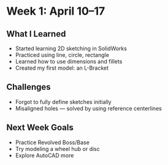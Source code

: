 # Week 1: April 10–17

## What I Learned
- Started learning 2D sketching in SolidWorks
- Practiced using line, circle, rectangle
- Learned how to use dimensions and fillets
- Created my first model: an L-Bracket

## Challenges
- Forgot to fully define sketches initially
- Misaligned holes — solved by using reference centerlines

## Next Week Goals
- Practice Revolved Boss/Base
- Try modeling a wheel hub or disc
- Explore AutoCAD more
